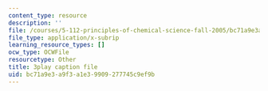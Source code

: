 ```yaml
---
content_type: resource
description: ''
file: /courses/5-112-principles-of-chemical-science-fall-2005/bc71a9e3a9f3a1e39909277745c9ef9b_dxR06Mi8ExI.srt
file_type: application/x-subrip
learning_resource_types: []
ocw_type: OCWFile
resourcetype: Other
title: 3play caption file
uid: bc71a9e3-a9f3-a1e3-9909-277745c9ef9b
---
```

